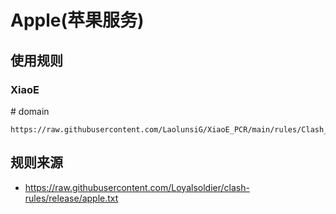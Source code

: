 # Apple(苹果服务)
## 使用规则
### XiaoE
\# domain
```
https://raw.githubusercontent.com/LaolunsiG/XiaoE_PCR/main/rules/Clash_Meta/Apple/Apple_Domain.yaml
```




## 规则来源
- https://raw.githubusercontent.com/Loyalsoldier/clash-rules/release/apple.txt
